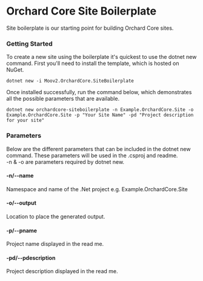 # Orchard Core Site Boilerplate
Site boilerplate is our starting point for building Orchard Core sites.

### Getting Started

To create a new site using the boilerplate it's quickest to use the dotnet new command. First you'll need to install the template, which is hosted on NuGet.

```
dotnet new -i Moov2.OrchardCore.SiteBoilerplate
```

Once installed successfully, run the command below, which demonstrates all the possible parameters that are available.

```
dotnet new orchardcore-siteboilerplate -n Example.OrchardCore.Site -o Example.OrchardCore.Site -p "Your Site Name" -pd "Project description for your site"
```

### Parameters
Below are the different parameters that can be included in the dotnet new command. These parameters will be used in the .csproj and readme.   
-n & -o are parameters required by dotnet new.


#### -n/--name

Namespace and name of the .Net project e.g. Example.OrchardCore.Site

#### -o/--output

Location to place the generated output.

#### -p/--pname

Project name displayed in the read me.

#### -pd/--pdescription

Project description displayed in the read me.

